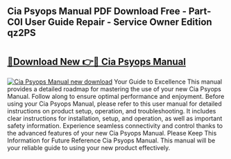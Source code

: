 ## Cia Psyops Manual PDF Download Free - Part-C0I User Guide Repair - Service Owner Edition qz2PS

# <h2><a href="http://bc44383.oget.top/?id=Cia+Psyops+Manual">🔗Download New 👉🔴 Cia Psyops Manual</a></h2>

[![Cia Psyops Manual new download](https://i.imgur.com/5g1atiW.png)](http://bc44383.oget.top/?id=Cia+Psyops+Manual)
Your Guide to Excellence This manual provides a detailed roadmap for mastering the use of your new Cia Psyops Manual. Follow along to ensure optimal performance and enjoyment. Before using your Cia Psyops Manual, please refer to this user manual for detailed instructions on product setup, operation, and troubleshooting. It includes clear instructions for installation, setup, and operation, as well as important safety information. Experience seamless connectivity and control thanks to the advanced features of your new Cia Psyops Manual. Please Keep This Information for Future Reference Cia Psyops Manual. This manual will be your reliable guide to using your new product effectively.
